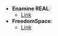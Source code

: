 - **Enamine REAL**: 
	- [Link](https://enamine.net/compound-collections/real-compounds/real-database)
- **FreedomSpace**: 
	- [Link](https://chem-space.com/compounds/freedom-space)
